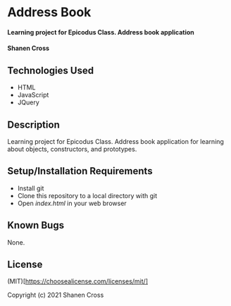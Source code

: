# Address Book

#### Learning project for Epicodus Class. Address book application

#### Shanen Cross

## Technologies Used

* HTML
* JavaScript
* JQuery

## Description

Learning project for Epicodus Class. Address book application for learning about objects, constructors, and prototypes.

## Setup/Installation Requirements

* Install git
* Clone this repository to a local directory with git
* Open _index.html_ in your web browser

## Known Bugs

None.

## License

(MIT)[https://choosealicense.com/licenses/mit/]

Copyright (c) 2021 Shanen Cross 